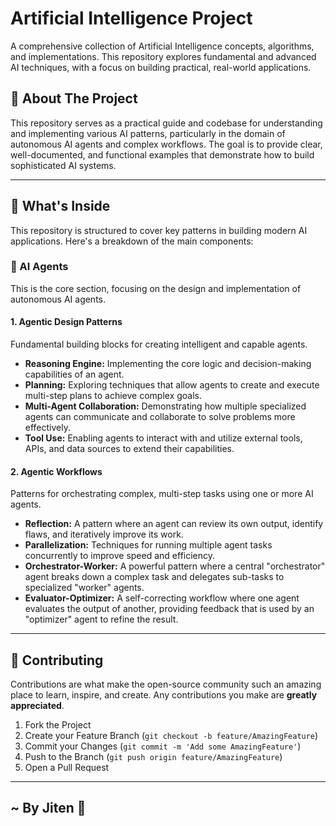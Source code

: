 # Artificial Intelligence Project

A comprehensive collection of Artificial Intelligence concepts, algorithms, and implementations. This repository explores fundamental and advanced AI techniques, with a focus on building practical, real-world applications.

## 🚀 About The Project

This repository serves as a practical guide and codebase for understanding and implementing various AI patterns, particularly in the domain of autonomous AI agents and complex workflows. The goal is to provide clear, well-documented, and functional examples that demonstrate how to build sophisticated AI systems.

---

## 📂 What's Inside

This repository is structured to cover key patterns in building modern AI applications. Here's a breakdown of the main components:

### 🤖 AI Agents

This is the core section, focusing on the design and implementation of autonomous AI agents.

#### 1. Agentic Design Patterns

Fundamental building blocks for creating intelligent and capable agents.

- **Reasoning Engine:** Implementing the core logic and decision-making capabilities of an agent.
- **Planning:** Exploring techniques that allow agents to create and execute multi-step plans to achieve complex goals.
- **Multi-Agent Collaboration:** Demonstrating how multiple specialized agents can communicate and collaborate to solve problems more effectively.
- **Tool Use:** Enabling agents to interact with and utilize external tools, APIs, and data sources to extend their capabilities.

#### 2. Agentic Workflows

Patterns for orchestrating complex, multi-step tasks using one or more AI agents.

- **Reflection:** A pattern where an agent can review its own output, identify flaws, and iteratively improve its work.
- **Parallelization:** Techniques for running multiple agent tasks concurrently to improve speed and efficiency.
- **Orchestrator-Worker:** A powerful pattern where a central "orchestrator" agent breaks down a complex task and delegates sub-tasks to specialized "worker" agents.
- **Evaluator-Optimizer:** A self-correcting workflow where one agent evaluates the output of another, providing feedback that is used by an "optimizer" agent to refine the result.

---

## 🤝 Contributing

Contributions are what make the open-source community such an amazing place to learn, inspire, and create. Any contributions you make are **greatly appreciated**.

1.  Fork the Project
2.  Create your Feature Branch (`git checkout -b feature/AmazingFeature`)
3.  Commit your Changes (`git commit -m 'Add some AmazingFeature'`)
4.  Push to the Branch (`git push origin feature/AmazingFeature`)
5.  Open a Pull Request

---

## ~ By Jiten 🥰
